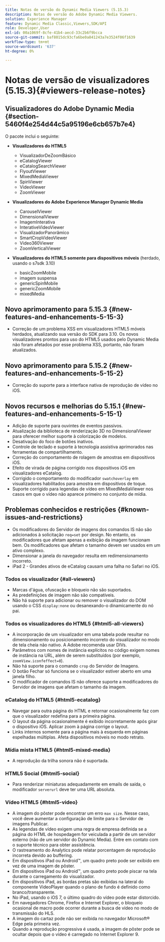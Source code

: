 ```yaml
---
title: Notas de versão do Dynamic Media Viewers (5.15.3)
description: Notas de versão do Adobe Dynamic Media Viewers.
solution: Experience Manager
feature: Dynamic Media Classic,Viewers,SDK/API
role: Developer,User
exl-id: 00a1069f-8cfe-41b4-aecd-33c2b6f9bcca
source-git-commit: baf8015dc93cfa6be0a841243a7e3524f06f1639
workflow-type: tm+mt
source-wordcount: '637'
ht-degree: 0%

---
```


# Notas de versão de visualizadores (5.15.3){#viewers-release-notes}

<!-- Updated January 13, 2021 for the 5.15.3 release-->

## Visualizadores do Adobe Dynamic Media {#section-5460f4e254d44c5a95196e6cb657b7e4}

O pacote inclui o seguinte:

* **Visualizadores do HTML5**

   * VisualizadorDeZoomBásico
   * eCatalogViewer
   * eCatalogSearchViewer
   * FlyoutViewer
   * MixedMediaViewer
   * SpinViewer
   * VideoViewer
   * ZoomViewer

* **Visualizadores do Adobe Experience Manager Dynamic Media**

   * CarouselViewer
   * DimensionalViewer
   * ImagemInterativa
   * InterativeVideoViewer
   * VisualizadorPanorâmico
   * SmartCropVideoViewer
   * Video360Viewer
   * ZoomVerticalViewer

* **Visualizadores do HTML5 somente para dispositivos móveis** (herdado, usando o s7sdk 3.10)

   * basicZoomMobile
   * imagem suspensa
   * genericSpinMobile
   * genericZoomMobile
   * mixedMedia

## Novo aprimoramento para 5.15.3 {#new-features-and-enhancements-5-15-3}

* Correção de um problema XSS em visualizadores HTML5 móveis herdados, atualizando sua versão do SDK para 3.10. Os novos visualizadores prontos para uso do HTML5 usados pelo Dynamic Media não foram afetados por esse problema XSS, portanto, não foram atualizados.

## Novo aprimoramento para 5.15.2 {#new-features-and-enhancements-5-15-2}

* Correção do suporte para a interface nativa de reprodução de vídeo no iOS.

## Novos recursos e melhorias do 5.15.1 {#new-features-and-enhancements-5-15-1}

* Adição de suporte para ouvintes de eventos passivos.
* Atualização da biblioteca de renderização 3D no DimensionalViewer para oferecer melhor suporte à colorização de modelos.
* Desativação do foco de botões inativos.
* Controle de teclado e suporte à tecnologia assistiva aprimorados nas ferramentas de compartilhamento.
* Correção do comportamento de rolagem de amostras em dispositivos iOS.
* Efeito de virada de página corrigido nos dispositivos iOS em visualizadores eCatalog.
* Corrigido o comportamento do modificador `swatchoverlay` em visualizadores habilitados para amostra em dispositivos de toque.
* Suporte corrigido para legendas de vídeo em MixedMediaViewer nos casos em que o vídeo não aparece primeiro no conjunto de mídia.

## Problemas conhecidos e restrições {#known-issues-and-restrictions}

* Os modificadores do Servidor de imagens dos comandos IS não são adicionados à solicitação `req=set` por design. No entanto, os modificadores que afetam apenas a exibição da imagem funcionam bem. Os modificadores que afetam o tamanho devem ser usados em um ativo complexo.
* Dimensionar a janela do navegador resulta em redimensionamento incorreto.
* iPad 2 - Grandes ativos de eCatalog causam uma falha no Safari no iOS.

### Todos os visualizador {#all-viewers}

* Marcas d&#39;água, ofuscação e bloqueio não são suportados.
* As predefinições de imagem não são compatíveis.
* Não há suporte para adicionar ou remover o visualizador do DOM usando o CSS `display:none` ou desanexando-o dinamicamente do nó pai.

### Todos os visualizadores do HTML5 {#html5-all-viewers}

* A incorporação de um visualizador em uma tabela pode resultar no dimensionamento ou posicionamento incorreto do visualizador no modo de tela cheia não nativo. A Adobe recomenda usar DIVs.
* Parâmetros com nomes de instância explícitos no código exigem nomes de instância na URL, além de serem substituídos (por exemplo, `zoomView.iconfeffect=0`).
* Não há suporte para o comando `crop` do Servidor de Imagens.
* O botão Fechar só funciona se o visualizador estiver aberto em uma janela filho.
* O modificador de comandos IS não oferece suporte a modificadores do Servidor de imagens que afetam o tamanho da imagem.

### eCatalog do HTML5 {#html5-ecatalog}

* Navegar para outra página do HTML e retornar ocasionalmente faz com que o visualizador redefina para a primeira página.
* O layout da página ocasionalmente é exibido incorretamente após girar o dispositivo iOS. Aplicar zoom à página corrige o layout.
* Links internos somente para a página mais à esquerda em páginas espelhadas múltiplas. Afeta dispositivos móveis no modo retrato.

### Mídia mista HTML5 {#html5-mixed-media}

* A reprodução da trilha sonora não é suportada.

### HTML5 Social {#html5-social}

* Para renderizar miniaturas adequadamente em emails de saída, o modificador `serverurl` deve ter uma URL absoluta.

### Vídeo HTML5 {#html5-video}

* A imagem do pôster pode encontrar um erro `max size`. Nesse caso, você deve aumentar a configuração de limite para o Servidor de imagens Publicar.
* As legendas de vídeo exigem uma regra de empresa definida se a página do HTML de hospedagem for veiculada a partir de um servidor externo (não de um servidor do Dynamic Media). Entre em contato com o suporte técnico para obter assistência.
* O rastreamento do Analytics pode relatar porcentagem de reprodução incorreta devido ao buffering.
* Em dispositivos iPad ou Android™, um quadro preto pode ser exibido em vez de uma imagem de pôster.
* Em dispositivos iPad ou Android™, um quadro preto pode piscar na tela durante o carregamento do visualizador.
* Em dispositivos iPad, as bordas pretas são exibidas na lateral do componente VideoPlayer quando o plano de fundo é definido como branco/transparente.
* No iPad, usando o iOS 7, o último quadro do vídeo pode estar distorcido.
* Em navegadores Chrome, Firefox e Internet Explorer, o bloqueio ocasional de macro pode ocorrer durante a busca de vídeo no modo de transmissão do HLS.
* A imagem do cartaz pode não ser exibida no navegador Microsoft® Edge pela primeira vez.
* Quando a reprodução progressiva é usada, a imagem de pôster pode se ocultar depois que o vídeo é carregado no Internet Explorer 9.
